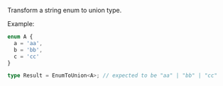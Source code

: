 Transform a string enum to union type.

Example:
```ts
enum A {
  a = 'aa',
  b = 'bb',
  c = 'cc'
}

type Result = EnumToUnion<A>; // expected to be "aa" | "bb" | "cc"
```

